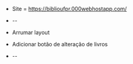 + Site = https://biblioufpr.000webhostapp.com/

+ --
+ Arrumar layout
+ Adicionar botão de alteração de livros
+ --
